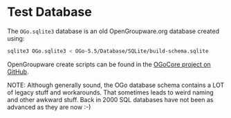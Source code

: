 # Test Database

The `OGo.sqlite3` database is an old OpenGroupware.org database created using:

```sh
sqlite3 OGo.sqlite3 < OGo-5.5/Database/SQLite/build-schema.sqlite
```

OpenGroupware create scripts can be found in the 
[OGoCore project on GitHub](https://github.com/AlwaysRightInstitute/OGoCore/tree/master/database).

NOTE: Although generally sound, the OGo database schema contains a LOT of legacy
stuff and workarounds. That sometimes leads to weird naming and other awkward
stuff. Back in 2000 SQL databases have not been as advanced as they are now :-)
